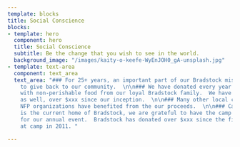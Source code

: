 ```yaml
---
template: blocks
title: Social Conscience
blocks:
- template: hero
  component: hero
  title: Social Conscience
  subtitle: Be the change that you wish to see in the world.
  background_image: "/images/kaity-o-keefe-WyEnJOH0_gA-unsplash.jpg"
- template: text-area
  component: text_area
  text_area: "### For 25+ years, an important part of our Bradstock mission has been
    to give back to our community.  \n\n### We have donated every year to Island Harvest
    with non-perishable food from our loyal Bradstock family.  We have made cash donations
    as well, over $xxx since our inception.  \n\n### Many other local charitable and
    NFP organizations have benefited from the our proceeds.  \n\n### Camp Pa Qua Tuck
    is the current home of Bradstock, we are grateful to have the camp as the venue
    for our annual event.  Bradstock has donated over $xxx since the first Bradstock
    at camp in 2011. "

---
```

